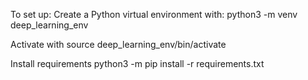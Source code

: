 To set up:
Create a Python virtual environment with:
python3 -m venv deep_learning_env

Activate with
source deep_learning_env/bin/activate

Install requirements
python3 -m pip install -r requirements.txt